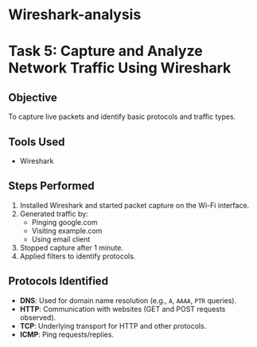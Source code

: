 # Wireshark-analysis
# Task 5: Capture and Analyze Network Traffic Using Wireshark

## Objective
To capture live packets and identify basic protocols and traffic types.

## Tools Used
- Wireshark 

## Steps Performed
1. Installed Wireshark and started packet capture on the Wi-Fi interface.
2. Generated traffic by:
   - Pinging google.com
   - Visiting example.com
   - Using email client
3. Stopped capture after 1 minute.
4. Applied filters to identify protocols.

## Protocols Identified
- **DNS**: Used for domain name resolution (e.g., `A`, `AAAA`, `PTR` queries).
- **HTTP**: Communication with websites (GET and POST requests observed).
- **TCP**: Underlying transport for HTTP and other protocols.
- **ICMP**: Ping requests/replies.
